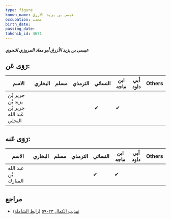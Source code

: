 ```yaml
---
type: figure
known_name: عيسى بن يزيد الأزرق
occupation: محدث
birth_date:
passing_date:
tahdhib_id: 4671
---
```

##### عيسى بن يزيد الأزرق أبو معاذ المروزي النحوي

## رَوَى عَن:
| الاسم                                       | البخاري | مسلم | الترمذي | النسائي | ابن ماجه | أبي داود | Others |
| ------------------------------------------- | ------- | ---- | ------- | ------- | -------- | -------- | ------ |
| جرير بْن يزيد بْن جرير بْن عَبد الله البجلي |         |      |         | ✔       | ✔        |          |        |
## رَوَى عَنه:
| الاسم                | البخاري | مسلم | الترمذي | النسائي | ابن ماجه | أبي داود | Others |
| -------------------- | ------- | ---- | ------- | ------- | -------- | -------- | ------ |
| عبد الله بْن المبارك |         |      |         | ✔       | ✔        |          |        |
## مراجع
- [تهذيب الكمال ٢٣-٥٩](obsidian://open?vault=Tahdhib-al-Kamal&file=Figures/٤٦٧١-عيسى%20بن%20يزيد%20الأزرق%20أبو%20معاذ%20المروزي%20النحوي) ([رابط الشاملة](https://shamela.ws/book/3722/11946))
